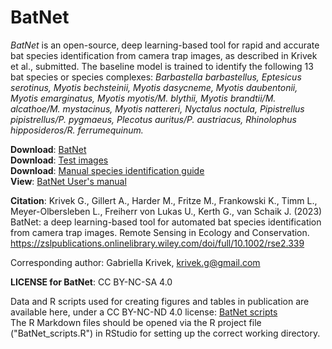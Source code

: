 # BatNet

*BatNet* is an open-source, deep learning-based tool for rapid and accurate bat species identification from camera trap images, as described in Krivek et al., submitted. The baseline model is trained to identify the following 13 bat species or species complexes: *Barbastella barbastellus, Eptesicus serotinus, Myotis bechsteinii, Myotis dasycneme, Myotis daubentonii, Myotis emarginatus, Myotis myotis/M. blythii, Myotis brandtii/M. alcathoe/M. mystacinus, Myotis nattereri, Nyctalus noctula, Pipistrellus pipistrellus/P. pygmaeus, Plecotus auritus/P. austriacus, Rhinolophus hipposideros/R. ferrumequinum.*

**Download**: [BatNet](https://github.com/GabiK-bat/BatNet/releases/download/v2023-07-14/2023-07-14_15h38m02s_BatDetector.zip)  
**Download**: [Test images](https://github.com/GabiK-bat/BatNet/tree/main/test_images/)  
**Download**: [Manual species identification guide](https://github.com/GabiK-bat/BatNet/blob/main/ID_english_final.pdf)   
**View**: [BatNet User's manual](https://github.com/GabiK-bat/BatNet/tree/main/ReadMe/ReadMe.md)  


**Citation**:
Krivek G., Gillert A., Harder M., Fritze M., Frankowski K., Timm L., Meyer-Olbersleben L., Freiherr von Lukas U., Kerth G., van Schaik J. (2023) BatNet: a deep learning-based tool for automated bat species identification from camera trap images. Remote Sensing in Ecology and Conservation. https://zslpublications.onlinelibrary.wiley.com/doi/full/10.1002/rse2.339

Corresponding author: Gabriella Krivek, krivek.g@gmail.com

**LICENSE for BatNet**: CC BY-NC-SA 4.0


Data and R scripts used for creating figures and tables in publication are available here, under a CC BY-NC-ND 4.0 license: [BatNet scripts](https://github.com/GabiK-bat/BatNet/tree/main/BatNet_scripts)  
The R Markdown files should be opened via the R project file ("BatNet_scripts.R") in RStudio for setting up the correct working directory.



